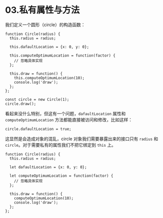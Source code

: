 # 03.私有属性与方法

我们定义一个圆形（circle）的构造函数：

```
function Circle(radius) {
  this.radius = radius;

  this.dafaultLocation = {x: 0, y: 0};

  this.computeOptimumLocation = function(factor) {
    // 忽略具体实现
  };

  this.draw = function() {
    this.computeOptimumLocation(10);
    console.log('draw');
  };
};

const circle = new Circle(1);
circle.draw();
```

看起来没什么特别，但这有一个问题，``dafaultLocation`` 属性和 ``computeOptimumLocation`` 方法都能直接被访问和修改，比如这样：
```
circle.dafaultLocation = true;
``` 

这显然是会造成对象的混乱，circle 对象我们需要暴露出来的接口只有 ``radius`` 和  ``circle``。对于需要私有的属性我们不把它绑定到 ``this`` 上。

```
function Circle(radius) {
  this.radius = radius;

  let dafaultLocation = {x: 0, y: 0};

  let computeOptimumLocation = function(factor) {
    // 忽略具体实现
  };

  this.draw = function() {
    computeOptimumLocation(10);
    console.log('draw');
  };
};
```

